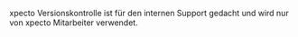 xpecto Versionskontrolle ist für den internen Support gedacht und wird nur von xpecto Mitarbeiter verwendet.